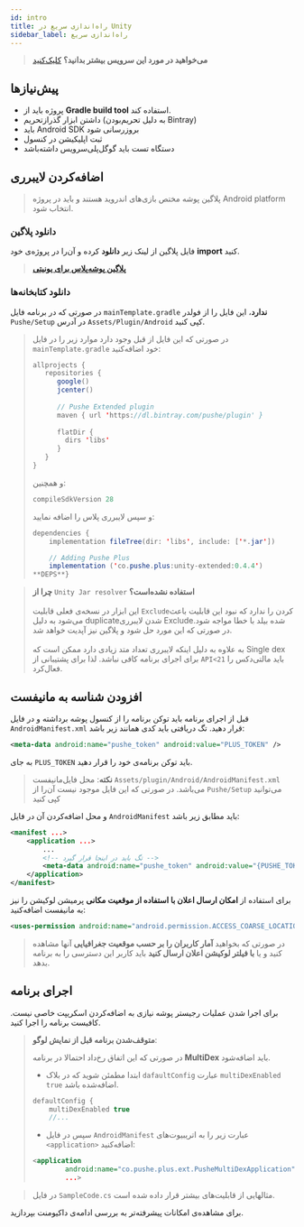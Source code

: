 ```yaml
---
id: intro
title: راه‌اندازی سریع در Unity
sidebar_label: راه‌اندازی سریع
---
```



> **می‌خواهید در مورد این سرویس بیشتر بدانید؟** [کلیک‌کنید]()


## پیش‌نیازها

- پروژه باید از **Gradle build tool** استفاده کند.
- داشتن‌ ابزار گذرازتحریم (به دلیل تحریم‌بودن ‌Bintray)
- باید Android SDK بروزرسانی شود
- ثبت اپلیکیشن در کنسول
- دستگاه تست باید گوگل‌پلی‌سرویس داشته‌باشد

## اضافه‌کردن لایبرری

> پلاگین پوشه مختص بازی‌های اندروید هستند و باید در پروژه Android platform انتخاب شود.


### دانلود پلاگین

فایل پلاگین از لینک زیر **دانلود** کرده و آن‌را در پروژه‌ی خود **import** کنید.

> [**پلاگین پوشه‌پلاس برای یونیتی**](https://static.pushe.co/d/unity/pushe-plus-unity-0.4.4.unitypackage)

### دانلود کتابخانه‌ها

در صورتی که در برنامه فایل `mainTemplate.gradle` **ندارد**، این فایل را از فولدر `Pushe/Setup` در آدرس `Assets/Plugin/Android` کپی کنید.

<blockquote>

در صورتی که این فایل از قبل وجود دارد موارد زیر را در فایل `mainTemplate.gradle` خود اضافه‌کنید:

```java
allprojects {
   repositories {
      google()
      jcenter()
	  
      // Pushe Extended plugin
	  maven { url 'https://dl.bintray.com/pushe/plugin' }
      
      flatDir {
        dirs 'libs'
      }
   }
}
```

و همچنین:

```java
compileSdkVersion 28
```

و سپس لایبرری پلاس را اضافه نمایید:

```java
dependencies {
	implementation fileTree(dir: 'libs', include: ['*.jar'])

	// Adding Pushe Plus
	implementation ('co.pushe.plus:unity-extended:0.4.4')
**DEPS**}
```

</blockquote>

> **چرا از** `Unity Jar resolver` **استفاده نشده‌است؟**<br /><br />
> این ابزار در نسخه‌ی فعلی قابلیت `Exclude`کردن را ندارد که نبود این قابلیت باعث می‌شود به دلیل duplicate‌شدن لایبرری Excludeشده بیلد با خطا مواجه شود. در صورتی که این مورد حل شود و پلاگین نیز آپدیت خواهد شد.<br /><br />
> به علاوه به دلیل اینکه لایبرری تعداد متد زیادی دارد ممکن است که Single dex برای اجرای برنامه کافی نباشد. لذا برای پشتیبانی از `API<21` باید مالتی‌دکس را فعال‌کرد.

## افزودن شناسه به مانیفست

قبل از اجرای برنامه باید توکن برنامه را از کنسول پوشه برداشته و در فایل `AndroidManifest.xml` قرار دهید. تگ دریافتی باید کدی همانند زیر باشد:


```xml
<meta-data android:name="pushe_token" android:value="PLUS_TOKEN" />
```

به جای `PLUS_TOKEN` باید توکن برنامه‌ی خود را قرار دهید.

> **نکته**: محل فایل‌مانیفست `Assets/plugin/Android/AndroidManifest.xml` می‌باشد. در صورتی که این فایل موجود نیست آن‌را از `Pushe/Setup` می‌توانید کپی کنید

و محل اضافه‌کردن آن در فایل `AndroidManifest` باید مطابق زیر باشد:

```xml
<manifest ...>
    <application ...>
        ...
        <!-- تگ باید در اینجا قرار گیرد -->
        <meta-data android:name="pushe_token" android:value="{PUSHE_TOKEN}" />
    </application>
</manifest>
```

برای استفاده از **امکان ارسال اعلان با استفاده‌ از موقعیت مکانی** پرمیشن لوکیشن را نیز به مانیفست اضافه‌کنید:

```xml
<uses-permission android:name="android.permission.ACCESS_COARSE_LOCATION"/>
```

> در صورتی که بخواهید **آمار کاربران را بر حسب موقعیت جغرافیایی** آنها مشاهده کنید و یا **با فیلتر لوکیشن اعلان ارسال کنید** باید کاربر این دسترسی را به برنامه بدهد.

## اجرای برنامه

برای اجرا شدن عملیات رجیستر پوشه نیازی به اضافه‌کردن اسکریپت خاصی نیست. کافیست برنامه را اجرا کنید.

<blockquote>

**متوقف‌شدن برنامه قبل از نمایش لوگو**:

در صورتی که این اتفاق رخ‌‌داد احتمالا در برنامه **MultiDex** باید اضافه‌شود.

- ابتدا مطمئن شوید که در بلاک `dafaultConfig` عبارت `multiDexEnabled true` اضافه‌شده باشد.

```java
defaultConfig {
    multiDexEnabled true
    //...
```

- سپس در فایل `AndroidManifest` عبارت زیر را به اتریبیوت‌های `<application>` اضافه‌کنید:

```xml
<application
        android:name="co.pushe.plus.ext.PusheMultiDexApplication"
        ...>
```

</blockquote>

> در فایل `SampleCode.cs` مثالهایی از قابلیت‌های بیشتر قرار داده شده است.

برای مشاهده‌ی امکانات پیشرفته‌تر به بررسی ادامه‌ی داکیومنت بپردازید.
